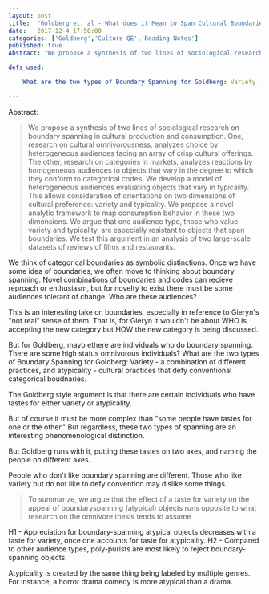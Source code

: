 ```yaml
---
layout: post
title:  "Goldberg et. al - What does it Mean to Span Cultural Boundaries?"
date:   2017-12-4 17:50:00
categories: ['Goldberg','Culture QE','Reading Notes']
published: true
Abstract: "We propose a synthesis of two lines of sociological research on boundary spanning in cultural production and consumption. One, research on cultural omnivorousness, analyzes choice by heterogeneous audiences facing an array of crisp cultural offerings. The other, research on categories in markets, analyzes reactions by homogeneous audiences to objects that vary in the degree to which they conform to categorical codes. We develop a model of heterogeneous audiences evaluating objects that vary in typicality. This allows consideration of orientations on two dimensions of cultural preference: variety and typicality. We propose a novel analytic framework to map consumption behavior in these two dimensions. We argue that one audience type, those who value variety and typicality, are especially resistant to objects that span boundaries. We test this argument in an analysis of two large-scale datasets of reviews of films and restaurants."

defs_used:

    What are the two types of Boundary Spanning for Goldberg: Variety - a combination of different practices, and atypicality - cultural practices that defy conventional categorical boudnaries.

---
```

Abstract:
>We propose a synthesis of two lines of sociological research on boundary spanning in cultural production and consumption. One, research on cultural omnivorousness, analyzes choice by heterogeneous audiences facing an array of crisp cultural offerings. The other, research on categories in markets, analyzes reactions by homogeneous audiences to objects that vary in the degree to which they conform to categorical codes. We develop a model of heterogeneous audiences evaluating objects that vary in typicality. This allows consideration of orientations on two dimensions of cultural preference: variety and typicality. We propose a novel analytic framework to map consumption behavior in these two dimensions. We argue that one audience type, those who value variety and typicality, are especially resistant to objects that span boundaries. We test this argument in an analysis of two large-scale datasets of reviews of films and restaurants.

We think of categorical boundaries as symbolic distinctions. Once we have some idea of boundaries, we often move to thinking about boundary spanning. Novel combinations of boundaries and codes can recieve reproach or enthusiasm, but for novelty to exist there must be some audiences tolerant of change. Who are these audiences?

This is an interesting take on boundaries, especially in reference to Gieryn's "not real" sense of them. That is, for Gieryn it wouldn't be about WHO is accepting the new category but HOW the new category is being discussed.

But for Goldberg, mayb ethere are individuals who do boundary spanning. There are some high status omnivorous individuals?
<def>What are the two types of Boundary Spanning for Goldberg: Variety - a combination of different practices, and atypicality - cultural practices that defy conventional categorical boudnaries.</def>

The Goldberg style argument is that there are certain individuals who have tastes for either variety or atypicality.

But of course it must be more complex than "some people have tastes for one or the other." But regardless, these two types of spanning are an interesting phenomenological distinction.

But Goldberg runs with it, putting these tastes on two axes, and naming the people on different axes.

People who don't like boundary spanning are different.
Those who like variety but do not like to defy convention may dislike some things.

>To summarize, we argue that the effect of
a taste for variety on the appeal of boundaryspanning
(atypical) objects runs opposite to
what research on the omnivore thesis tends to
assume

H1 - Appreciation for boundary-spanning atypical objects decreases with a taste for variety, once one accounts for taste for atypicality.
H2 - Compared to other audience types, poly-purists are most likely to reject boundary-spanning objects.

Atypicality is created by the same thing being labeled by multiple genres. For instance, a horror drama comedy is more atypical than a drama.
